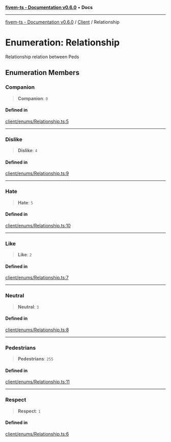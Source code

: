 [**fivem-ts - Documentation v0.6.0**](../../../README.md) • **Docs**

***

[fivem-ts - Documentation v0.6.0](../../../README.md) / [Client](../README.md) / Relationship

# Enumeration: Relationship

Relationship relation between Peds

## Enumeration Members

### Companion

> **Companion**: `0`

#### Defined in

[client/enums/Relationship.ts:5](https://github.com/Purpose-Dev/fivem-ts/blob/main/src/client/enums/Relationship.ts#L5)

***

### Dislike

> **Dislike**: `4`

#### Defined in

[client/enums/Relationship.ts:9](https://github.com/Purpose-Dev/fivem-ts/blob/main/src/client/enums/Relationship.ts#L9)

***

### Hate

> **Hate**: `5`

#### Defined in

[client/enums/Relationship.ts:10](https://github.com/Purpose-Dev/fivem-ts/blob/main/src/client/enums/Relationship.ts#L10)

***

### Like

> **Like**: `2`

#### Defined in

[client/enums/Relationship.ts:7](https://github.com/Purpose-Dev/fivem-ts/blob/main/src/client/enums/Relationship.ts#L7)

***

### Neutral

> **Neutral**: `3`

#### Defined in

[client/enums/Relationship.ts:8](https://github.com/Purpose-Dev/fivem-ts/blob/main/src/client/enums/Relationship.ts#L8)

***

### Pedestrians

> **Pedestrians**: `255`

#### Defined in

[client/enums/Relationship.ts:11](https://github.com/Purpose-Dev/fivem-ts/blob/main/src/client/enums/Relationship.ts#L11)

***

### Respect

> **Respect**: `1`

#### Defined in

[client/enums/Relationship.ts:6](https://github.com/Purpose-Dev/fivem-ts/blob/main/src/client/enums/Relationship.ts#L6)
